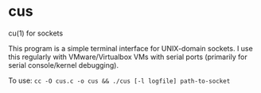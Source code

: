 # cus
cu(1) for sockets

This program is a simple terminal interface for UNIX-domain sockets.
I use this regularly with VMware/Virtualbox VMs with serial ports
(primarily for serial console/kernel debugging).

To use: ```cc -O cus.c -o cus && ./cus [-l logfile] path-to-socket```
